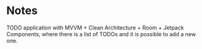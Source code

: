 # Notes
TODO application with MVVM + Clean Architecture + Room + Jetpack Components, where there is a list of TODOs and it is possible to add a new one.
